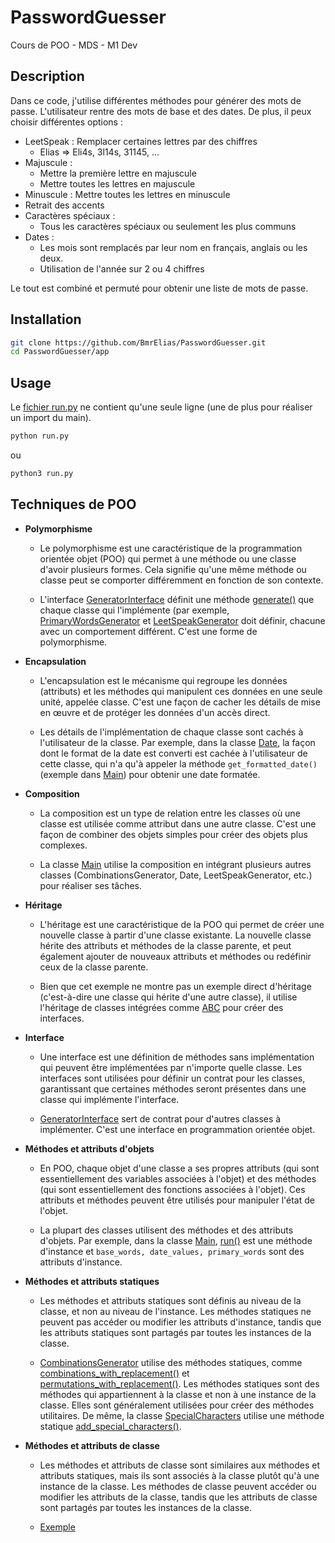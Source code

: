 # PasswordGuesser

Cours de POO - MDS -  M1 Dev

## Description

Dans ce code, j'utilise différentes méthodes pour générer des mots de passe.
L'utilisateur rentre des mots de base et des dates.
De plus, il peux choisir différentes options :

-   LeetSpeak : Remplacer certaines lettres par des chiffres
    -   Elias => Eli4s, 3l14s, 31145, ...
-   Majuscule :
    -   Mettre la première lettre en majuscule
    -   Mettre toutes les lettres en majuscule
-   Minuscule : Mettre toutes les lettres en minuscule
-   Retrait des accents
-   Caractères spéciaux :
    -   Tous les caractères spéciaux ou seulement les plus communs
-   Dates :
    -   Les mois sont remplacés par leur nom en français, anglais ou les deux.
    -   Utilisation de l'année sur 2 ou 4 chiffres

Le tout est combiné et permuté pour obtenir une liste de mots de passe.

## Installation

```bash
git clone https://github.com/BmrElias/PasswordGuesser.git
cd PasswordGuesser/app
```

## Usage

Le [fichier run.py](app/run.py) ne contient qu'une seule ligne (une de plus pour réaliser un import du main).

```bash
python run.py
```

ou

```bash
python3 run.py
```

## Techniques de POO

-   **Polymorphisme**

    -   Le polymorphisme est une caractéristique de la programmation orientée objet (POO) qui permet à une méthode ou une classe d'avoir plusieurs formes. Cela signifie qu'une même méthode ou classe peut se comporter différemment en fonction de son contexte.

    -   L'interface [GeneratorInterface](app/generator_interface.py) définit une méthode [generate()](https://github.com/BmrElias/PasswordGuesser/blob/b0de661119e95673ddaa07a253fd9e31e66f7879/app/generator_interface.py#L6) que chaque classe qui l'implémente (par exemple, [PrimaryWordsGenerator](https://github.com/BmrElias/PasswordGuesser/blob/b0de661119e95673ddaa07a253fd9e31e66f7879/app/primary_word_generator.py#L15) et [LeetSpeakGenerator](https://github.com/BmrElias/PasswordGuesser/blob/b0de661119e95673ddaa07a253fd9e31e66f7879/app/leet_speak_generator.py#L10) doit définir, chacune avec un comportement différent. C'est une forme de polymorphisme.

-   **Encapsulation**

    -   L'encapsulation est le mécanisme qui regroupe les données (attributs) et les méthodes qui manipulent ces données en une seule unité, appelée classe. C'est une façon de cacher les détails de mise en œuvre et de protéger les données d'un accès direct.

    -   Les détails de l'implémentation de chaque classe sont cachés à l'utilisateur de la classe. Par exemple, dans la classe [Date](app/date_generator.py), la façon dont le format de la date est converti est cachée à l'utilisateur de cette classe, qui n'a qu'à appeler la méthode `get_formatted_date()` (exemple dans [Main](https://github.com/BmrElias/PasswordGuesser/blob/9d3b7e4c0516e89ce95d15bd93db99d6083391c8/app/main.py#L55C34-L55C52)) pour obtenir une date formatée.

-   **Composition**

    -   La composition est un type de relation entre les classes où une classe est utilisée comme attribut dans une autre classe. C'est une façon de combiner des objets simples pour créer des objets plus complexes.

    -   La classe [Main](app/main.py) utilise la composition en intégrant plusieurs autres classes (CombinationsGenerator, Date, LeetSpeakGenerator, etc.) pour réaliser ses tâches.

-   **Héritage**

    -   L'héritage est une caractéristique de la POO qui permet de créer une nouvelle classe à partir d'une classe existante. La nouvelle classe hérite des attributs et méthodes de la classe parente, et peut également ajouter de nouveaux attributs et méthodes ou redéfinir ceux de la classe parente.

    -   Bien que cet exemple ne montre pas un exemple direct d'héritage (c'est-à-dire une classe qui hérite d'une autre classe), il utilise l'héritage de classes intégrées comme [ABC](https://github.com/BmrElias/PasswordGuesser/blob/b0de661119e95673ddaa07a253fd9e31e66f7879/app/generator_interface.py#L4) pour créer des interfaces.

-   **Interface**

    -   Une interface est une définition de méthodes sans implémentation qui peuvent être implémentées par n'importe quelle classe. Les interfaces sont utilisées pour définir un contrat pour les classes, garantissant que certaines méthodes seront présentes dans une classe qui implémente l'interface.

    -   [GeneratorInterface](app/generator_interface.py) sert de contrat pour d'autres classes à implémenter. C'est une interface en programmation orientée objet.

-   **Méthodes et attributs d'objets**

    -   En POO, chaque objet d'une classe a ses propres attributs (qui sont essentiellement des variables associées à l'objet) et des méthodes (qui sont essentiellement des fonctions associées à l'objet). Ces attributs et méthodes peuvent être utilisés pour manipuler l'état de l'objet.

    -   La plupart des classes utilisent des méthodes et des attributs d'objets. Par exemple, dans la classe [Main](app/main.py), [run()](https://github.com/BmrElias/PasswordGuesser/blob/b0de661119e95673ddaa07a253fd9e31e66f7879/app/main.py#L20) est une méthode d'instance et `base_words, date_values, primary_words` sont des attributs d'instance.

-   **Méthodes et attributs statiques**

    -   Les méthodes et attributs statiques sont définis au niveau de la classe, et non au niveau de l'instance. Les méthodes statiques ne peuvent pas accéder ou modifier les attributs d'instance, tandis que les attributs statiques sont partagés par toutes les instances de la classe.

    -   [CombinationsGenerator](app/combinations_generator.py) utilise des méthodes statiques, comme [combinations_with_replacement()](https://github.com/BmrElias/PasswordGuesser/blob/b0de661119e95673ddaa07a253fd9e31e66f7879/app/combinations_generator.py#L3) et [permutations_with_replacement()](https://github.com/BmrElias/PasswordGuesser/blob/b0de661119e95673ddaa07a253fd9e31e66f7879/app/combinations_generator.py#L14). Les méthodes statiques sont des méthodes qui appartiennent à la classe et non à une instance de la classe. Elles sont généralement utilisées pour créer des méthodes utilitaires. De même, la classe [SpecialCharacters](app/special_characters.py) utilise une méthode statique [add_special_characters()](https://github.com/BmrElias/PasswordGuesser/blob/b0de661119e95673ddaa07a253fd9e31e66f7879/app/special_characters.py#L3).

-   **Méthodes et attributs de classe**

    -   Les méthodes et attributs de classe sont similaires aux méthodes et attributs statiques, mais ils sont associés à la classe plutôt qu'à une instance de la classe. Les méthodes de classe peuvent accéder ou modifier les attributs de la classe, tandis que les attributs de classe sont partagés par toutes les instances de la classe.

    -   [Exemple](app/test_class.py)
